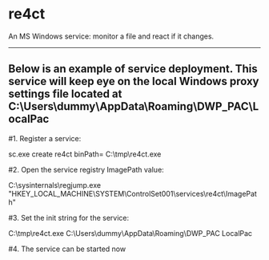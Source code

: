 re4ct
=====

An MS Windows service: monitor a file and react if it changes.

------------------------------------------
Below is an example of service deployment.
This service will keep eye on the local Windows proxy settings file located at 
C:\Users\dummy\AppData\Roaming\DWP_PAC\LocalPac
------------------------------------------
#1. Register a service:

sc.exe create re4ct binPath= C:\tmp\re4ct.exe

#2. Open the service registry ImagePath value:

C:\sysinternals\regjump.exe  "HKEY_LOCAL_MACHINE\SYSTEM\ControlSet001\services\re4ct\ImagePath"

#3. Set the init string for the service:

C:\tmp\re4ct.exe C:\Users\dummy\AppData\Roaming\DWP_PAC LocalPac

#4. The service can be started now
